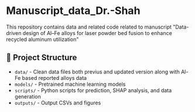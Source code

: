 # Manuscript_data_Dr.-Shah
This repository contains data and related code related to manuscript "Data-driven design of Al–Fe alloys for laser powder bed fusion to enhance recycled aluminum utilization"

## 📂 Project Structure

- `data/` - Clean data files both previus and updated version along with Al-Fe based reported alloys data
- `models/` - Pretrained machine learning models
- `scripts/` - Python scripts for prediction, SHAP analysis, and data generation
- `outputs/` - Output CSVs and figures
